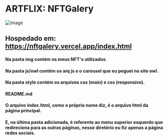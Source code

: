 # ARTFLIX: NFTGalery

![image](https://user-images.githubusercontent.com/74994097/196303588-4e3f0957-0bc2-4d18-9e86-0ecdade48699.png)

## Hospedado em: https://nftgalery.vercel.app/index.html

#### Na pasta img contém os meus NFT's utilizados.

#### Na pasta js/owl contém os arq js e o carousel que eu peguei no site owl.

#### Na pasta style contém os arquivos css (main) e css (responsivo).

#### README.md

#### O arquivo index.html, como o próprio nome diz, é o arquivo html da página principal.

#### E, na última pasta adicionada, é referente ao menu superior esquerdo que redireciona para as outras páginas, nesse diretório eu fiz apenas a página redes sociais.
